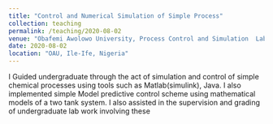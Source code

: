 ```yaml
---
title: "Control and Numerical Simulation of Simple Process"
collection: teaching
permalink: /teaching/2020-08-02
venue: "Obafemi Awolowo University, Process Control and Simulation  Lab"
date: 2020-08-02
location: "OAU, Ile-Ife, Nigeria"
---
```


I Guided undergraduate through the act of simulation and control of simple chemical processes using tools such as Matlab(simulink), Java. I also implemented simple Model predictive control scheme using mathematical models of a two tank system.
I also assisted in the supervision and grading of undergraduate lab work involving these
